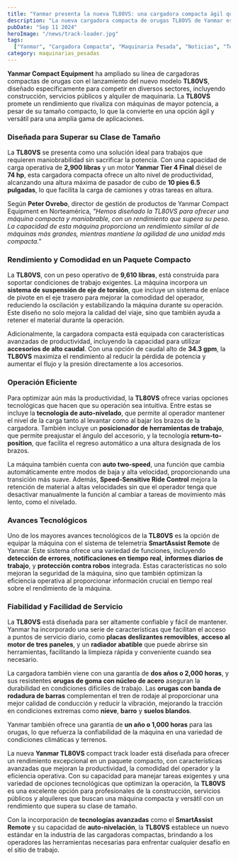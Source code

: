 ```yaml
---
title: "Yanmar presenta la nueva TL80VS: una cargadora compacta ágil que supera su clase de tamaño"
description: "La nueva cargadora compacta de orugas TL80VS de Yanmar está diseñada para ser compacta y maniobrable, ofreciendo un rendimiento que supera su clase de tamaño."
pubDate: "Sep 11 2024"
heroImage: "/news/track-loader.jpg"
tags:
  ["Yanmar", "Cargadora Compacta", "Maquinaria Pesada", "Noticias", "Tecnología"]
category: maquinarias_pesadas
---
```


**Yanmar Compact Equipment** ha ampliado su línea de cargadoras compactas de orugas con el lanzamiento del nuevo modelo **TL80VS**, diseñado específicamente para competir en diversos sectores, incluyendo construcción, servicios públicos y alquiler de maquinaria. La **TL80VS** promete un rendimiento que rivaliza con máquinas de mayor potencia, a pesar de su tamaño compacto, lo que la convierte en una opción ágil y versátil para una amplia gama de aplicaciones.

### Diseñada para Superar su Clase de Tamaño

La **TL80VS** se presenta como una solución ideal para trabajos que requieren maniobrabilidad sin sacrificar la potencia. Con una capacidad de carga operativa de **2,900 libras** y un motor **Yanmar Tier 4 Final** diésel de **74 hp**, esta cargadora compacta ofrece un alto nivel de productividad, alcanzando una altura máxima de pasador de cubo de **10 pies 6.5 pulgadas**, lo que facilita la carga de camiones y otras tareas en altura.

Según **Peter Ovrebo**, director de gestión de productos de Yanmar Compact Equipment en Norteamérica, *"Hemos diseñado la TL80VS para ofrecer una máquina compacta y maniobrable, con un rendimiento que supera su peso. La capacidad de esta máquina proporciona un rendimiento similar al de máquinas más grandes, mientras mantiene la agilidad de una unidad más compacta."*

### Rendimiento y Comodidad en un Paquete Compacto

La **TL80VS**, con un peso operativo de **9,610 libras**, está construida para soportar condiciones de trabajo exigentes. La máquina incorpora un **sistema de suspensión de eje de torsión**, que incluye un sistema de enlace de pivote en el eje trasero para mejorar la comodidad del operador, reduciendo la oscilación y estabilizando la máquina durante su operación. Este diseño no solo mejora la calidad del viaje, sino que también ayuda a retener el material durante la operación.

Adicionalmente, la cargadora compacta está equipada con características avanzadas de productividad, incluyendo la capacidad para utilizar **accesorios de alto caudal**. Con una opción de caudal alto de **34.3 gpm**, la **TL80VS** maximiza el rendimiento al reducir la pérdida de potencia y aumentar el flujo y la presión directamente a los accesorios.

### Operación Eficiente

Para optimizar aún más la productividad, la **TL80VS** ofrece varias opciones tecnológicas que hacen que su operación sea intuitiva. Entre estas se incluye la **tecnología de auto-nivelado**, que permite al operador mantener el nivel de la carga tanto al levantar como al bajar los brazos de la cargadora. También incluye un **posicionador de herramientas de trabajo**, que permite preajustar el ángulo del accesorio, y la tecnología **return-to-position**, que facilita el regreso automático a una altura designada de los brazos.

La máquina también cuenta con **auto two-speed**, una función que cambia automáticamente entre modos de baja y alta velocidad, proporcionando una transición más suave. Además, **Speed-Sensitive Ride Control** mejora la retención de material a altas velocidades sin que el operador tenga que desactivar manualmente la función al cambiar a tareas de movimiento más lento, como el nivelado.

### Avances Tecnológicos

Uno de los mayores avances tecnológicos de la **TL80VS** es la opción de equipar la máquina con el sistema de telemetría **SmartAssist Remote** de Yanmar. Este sistema ofrece una variedad de funciones, incluyendo **detección de errores**, **notificaciones en tiempo real**, **informes diarios de trabajo**, y **protección contra robos** integrada. Estas características no solo mejoran la seguridad de la máquina, sino que también optimizan la eficiencia operativa al proporcionar información crucial en tiempo real sobre el rendimiento de la máquina.

### Fiabilidad y Facilidad de Servicio

La **TL80VS** está diseñada para ser altamente confiable y fácil de mantener. Yanmar ha incorporado una serie de características que facilitan el acceso a puntos de servicio diario, como **placas deslizantes removibles**, **acceso al motor de tres paneles**, y un **radiador abatible** que puede abrirse sin herramientas, facilitando la limpieza rápida y conveniente cuando sea necesario.

La cargadora también viene con una garantía de **dos años o 2,000 horas**, y sus resistentes **orugas de goma con núcleo de acero** aseguran la durabilidad en condiciones difíciles de trabajo. Las **orugas con banda de rodadura de barras** complementan el tren de rodaje al proporcionar una mejor calidad de conducción y reducir la vibración, mejorando la tracción en condiciones extremas como **nieve**, **barro** y **suelos blandos**.

Yanmar también ofrece una garantía de **un año o 1,000 horas** para las orugas, lo que refuerza la confiabilidad de la máquina en una variedad de condiciones climáticas y terrenos.

La nueva **Yanmar TL80VS** compact track loader está diseñada para ofrecer un rendimiento excepcional en un paquete compacto, con características avanzadas que mejoran la productividad, la comodidad del operador y la eficiencia operativa. Con su capacidad para manejar tareas exigentes y una variedad de opciones tecnológicas que optimizan la operación, la **TL80VS** es una excelente opción para profesionales de la construcción, servicios públicos y alquileres que buscan una máquina compacta y versátil con un rendimiento que supera su clase de tamaño.

Con la incorporación de **tecnologías avanzadas** como el **SmartAssist Remote** y su capacidad de **auto-nivelación**, la **TL80VS** establece un nuevo estándar en la industria de las cargadoras compactas, brindando a los operadores las herramientas necesarias para enfrentar cualquier desafío en el sitio de trabajo.

